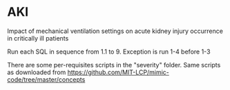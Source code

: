 # AKI
Impact of mechanical ventilation settings on acute kidney injury occurrence in critically ill patients

Run each SQL in sequence from 1.1 to 9. Exception is run 1-4 before 1-3

There are some per-requisites scripts in the "severity" folder. 
Same scripts as downloaded from https://github.com/MIT-LCP/mimic-code/tree/master/concepts